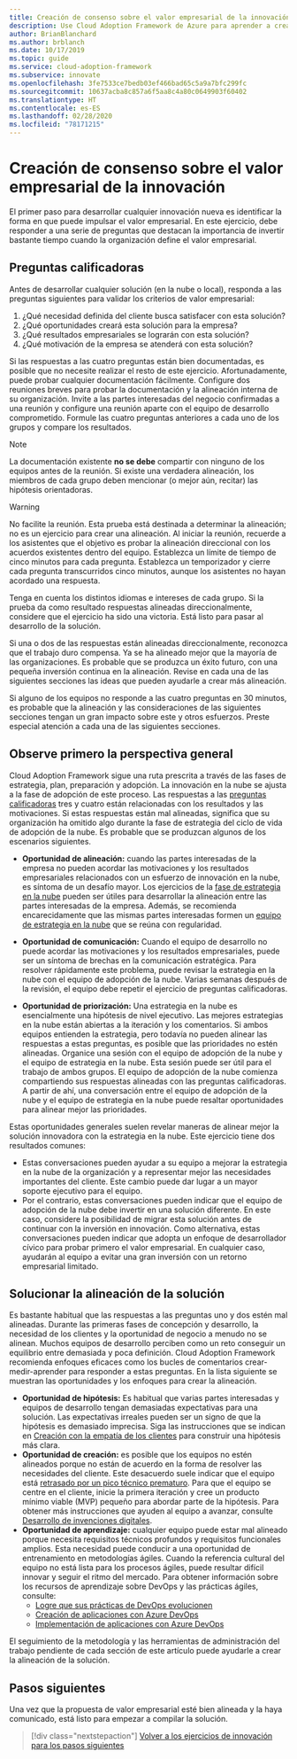 ```yaml
---
title: Creación de consenso sobre el valor empresarial de la innovación
description: Use Cloud Adoption Framework de Azure para aprender a crear consenso en las definiciones de las partes interesadas sobre el valor empresarial de la innovación en la nube.
author: BrianBlanchard
ms.author: brblanch
ms.date: 10/17/2019
ms.topic: guide
ms.service: cloud-adoption-framework
ms.subservice: innovate
ms.openlocfilehash: 3fe7533ce7bedb03ef466bad65c5a9a7bfc299fc
ms.sourcegitcommit: 10637acba8c857a6f5aa8c4a80c0649903f60402
ms.translationtype: HT
ms.contentlocale: es-ES
ms.lasthandoff: 02/28/2020
ms.locfileid: "78171215"
---
```

# <a name="build-consensus-on-the-business-value-of-innovation"></a>Creación de consenso sobre el valor empresarial de la innovación

El primer paso para desarrollar cualquier innovación nueva es identificar la forma en que puede impulsar el valor empresarial. En este ejercicio, debe responder a una serie de preguntas que destacan la importancia de invertir bastante tiempo cuando la organización define el valor empresarial.

## <a name="qualifying-questions"></a>Preguntas calificadoras

Antes de desarrollar cualquier solución (en la nube o local), responda a las preguntas siguientes para validar los criterios de valor empresarial:

1. ¿Qué necesidad definida del cliente busca satisfacer con esta solución?
1. ¿Qué oportunidades creará esta solución para la empresa?
1. ¿Qué resultados empresariales se lograrán con esta solución?
1. ¿Qué motivación de la empresa se atenderá con esta solución?

Si las respuestas a las cuatro preguntas están bien documentadas, es posible que no necesite realizar el resto de este ejercicio. Afortunadamente, puede probar cualquier documentación fácilmente. Configure dos reuniones breves para probar la documentación y la alineación interna de su organización. Invite a las partes interesadas del negocio confirmadas a una reunión y configure una reunión aparte con el equipo de desarrollo comprometido. Formule las cuatro preguntas anteriores a cada uno de los grupos y compare los resultados.

> [!NOTE]
> La documentación existente **no se debe** compartir con ninguno de los equipos antes de la reunión. Si existe una verdadera alineación, los miembros de cada grupo deben mencionar (o mejor aún, recitar) las hipótesis orientadoras.

<!-- -->

> [!WARNING]
> No facilite la reunión. Esta prueba está destinada a determinar la alineación; no es un ejercicio para crear una alineación. Al iniciar la reunión, recuerde a los asistentes que el objetivo es probar la alineación direccional con los acuerdos existentes dentro del equipo. Establezca un límite de tiempo de cinco minutos para cada pregunta. Establezca un temporizador y cierre cada pregunta transcurridos cinco minutos, aunque los asistentes no hayan acordado una respuesta.

Tenga en cuenta los distintos idiomas e intereses de cada grupo. Si la prueba da como resultado respuestas alineadas direccionalmente, considere que el ejercicio ha sido una victoria. Está listo para pasar al desarrollo de la solución.

Si una o dos de las respuestas están alineadas direccionalmente, reconozca que el trabajo duro compensa. Ya se ha alineado mejor que la mayoría de las organizaciones. Es probable que se produzca un éxito futuro, con una pequeña inversión continua en la alineación. Revise en cada una de las siguientes secciones las ideas que pueden ayudarle a crear más alineación.

Si alguno de los equipos no responde a las cuatro preguntas en 30 minutos, es probable que la alineación y las consideraciones de las siguientes secciones tengan un gran impacto sobre este y otros esfuerzos. Preste especial atención a cada una de las siguientes secciones.

## <a name="address-the-big-picture-first"></a>Observe primero la perspectiva general

Cloud Adoption Framework sigue una ruta prescrita a través de las fases de estrategia, plan, preparación y adopción. La innovación en la nube se ajusta a la fase de adopción de este proceso. Las respuestas a las [preguntas calificadoras](#qualifying-questions) tres y cuatro están relacionadas con los resultados y las motivaciones. Si estas respuestas están mal alineadas, significa que su organización ha omitido algo durante la fase de estrategia del ciclo de vida de adopción de la nube. Es probable que se produzcan algunos de los escenarios siguientes.

- **Oportunidad de alineación:** cuando las partes interesadas de la empresa no pueden acordar las motivaciones y los resultados empresariales relacionados con un esfuerzo de innovación en la nube, es síntoma de un desafío mayor. Los ejercicios de la [fase de estrategia en la nube](../strategy/index.md) pueden ser útiles para desarrollar la alineación entre las partes interesadas de la empresa. Además, se recomienda encarecidamente que las mismas partes interesadas formen un [equipo de estrategia en la nube](../organize/cloud-strategy.md) que se reúna con regularidad.

- **Oportunidad de comunicación:** Cuando el equipo de desarrollo no puede acordar las motivaciones y los resultados empresariales, puede ser un síntoma de brechas en la comunicación estratégica. Para resolver rápidamente este problema, puede revisar la estrategia en la nube con el equipo de adopción de la nube. Varias semanas después de la revisión, el equipo debe repetir el ejercicio de preguntas calificadoras.

- **Oportunidad de priorización:** Una estrategia en la nube es esencialmente una hipótesis de nivel ejecutivo. Las mejores estrategias en la nube están abiertas a la iteración y los comentarios. Si ambos equipos entienden la estrategia, pero todavía no pueden alinear las respuestas a estas preguntas, es posible que las prioridades no estén alineadas. Organice una sesión con el equipo de adopción de la nube y el equipo de estrategia en la nube. Esta sesión puede ser útil para el trabajo de ambos grupos. El equipo de adopción de la nube comienza compartiendo sus respuestas alineadas con las preguntas calificadoras. A partir de ahí, una conversación entre el equipo de adopción de la nube y el equipo de estrategia en la nube puede resaltar oportunidades para alinear mejor las prioridades.

Estas oportunidades generales suelen revelar maneras de alinear mejor la solución innovadora con la estrategia en la nube. Este ejercicio tiene dos resultados comunes:

- Estas conversaciones pueden ayudar a su equipo a mejorar la estrategia en la nube de la organización y a representar mejor las necesidades importantes del cliente. Este cambio puede dar lugar a un mayor soporte ejecutivo para el equipo.
- Por el contrario, estas conversaciones pueden indicar que el equipo de adopción de la nube debe invertir en una solución diferente. En este caso, considere la posibilidad de migrar esta solución antes de continuar con la inversión en innovación. Como alternativa, estas conversaciones pueden indicar que adopta un enfoque de desarrollador cívico para probar primero el valor empresarial. En cualquier caso, ayudarán al equipo a evitar una gran inversión con un retorno empresarial limitado.

## <a name="address-solution-alignment"></a>Solucionar la alineación de la solución

Es bastante habitual que las respuestas a las preguntas uno y dos estén mal alineadas. Durante las primeras fases de concepción y desarrollo, la necesidad de los clientes y la oportunidad de negocio a menudo no se alinean. Muchos equipos de desarrollo perciben como un reto conseguir un equilibrio entre demasiada y poca definición. Cloud Adoption Framework recomienda enfoques eficaces como los bucles de comentarios crear-medir-aprender para responder a estas preguntas. En la lista siguiente se muestran las oportunidades y los enfoques para crear la alineación.

- **Oportunidad de hipótesis:** Es habitual que varias partes interesadas y equipos de desarrollo tengan demasiadas expectativas para una solución. Las expectativas irreales pueden ser un signo de que la hipótesis es demasiado imprecisa. Siga las instrucciones que se indican en [Creación con la empatía de los clientes](./considerations/build.md) para construir una hipótesis más clara.
- **Oportunidad de creación:** es posible que los equipos no estén alineados porque no están de acuerdo en la forma de resolver las necesidades del cliente. Este desacuerdo suele indicar que el equipo está [retrasado por un pico técnico prematuro](./considerations/build.md#reduce-complexity-and-delay-technical-spikes). Para que el equipo se centre en el cliente, inicie la primera iteración y cree un producto mínimo viable (MVP) pequeño para abordar parte de la hipótesis. Para obtener más instrucciones que ayuden al equipo a avanzar, consulte [Desarrollo de invenciones digitales](./considerations/invention.md).
- **Oportunidad de aprendizaje:** cualquier equipo puede estar mal alineado porque necesita requisitos técnicos profundos y requisitos funcionales amplios. Esta necesidad puede conducir a una oportunidad de entrenamiento en metodologías ágiles. Cuando la referencia cultural del equipo no está lista para los procesos ágiles, puede resultar difícil innovar y seguir el ritmo del mercado.  Para obtener información sobre los recursos de aprendizaje sobre DevOps y las prácticas ágiles, consulte:
  - [Logre que sus prácticas de DevOps evolucionen](https://docs.microsoft.com/learn/paths/evolve-your-devops-practices)
  - [Creación de aplicaciones con Azure DevOps](https://docs.microsoft.com/learn/paths/build-applications-with-azure-devops)
  - [Implementación de aplicaciones con Azure DevOps](https://docs.microsoft.com/learn/paths/deploy-applications-with-azure-devops)

El seguimiento de la metodología y las herramientas de administración del trabajo pendiente de cada sección de este artículo puede ayudarle a crear la alineación de la solución.

## <a name="next-steps"></a>Pasos siguientes

Una vez que la propuesta de valor empresarial esté bien alineada y la haya comunicado, está listo para empezar a compilar la solución.

> [!div class="nextstepaction"]
> [Volver a los ejercicios de innovación para los pasos siguientes](./index.md)
